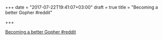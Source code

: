 +++
date = "2017-07-22T19:41:07+03:00"
draft = true
title = "Becoming a better Gopher  #reddit"

+++

<p><a href="https://t.co/Db0MopvpdW">Becoming a better Gopher  #reddit</a></p>